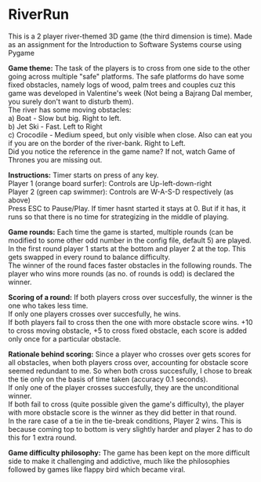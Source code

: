# RiverRun

This is a 2 player river-themed 3D game (the third dimension is time). Made as an assignment for the Introduction to Software Systems course using Pygame

**Game theme:**
The task of the players is to cross from one side to the other going across multiple "safe" platforms. 
The safe platforms do have some fixed obstacles, namely logs of wood, palm trees and couples cuz this game was developed in Valentine's week (Not being a Bajrang Dal member, you surely don't want to disturb them).
<br>
The river has some moving obstacles: <br>
a) Boat - Slow but big. Right to left.<br>
b) Jet Ski - Fast. Left to Right<br>
c) Crocodile - Medium speed, but only visible when close. Also can eat you if you are on the border of the river-bank. Right to Left.<br>
Did you notice the reference in the game name? If not, watch Game of Thrones you are missing out.<br>

**Instructions:**
Timer starts on press of any key.<br>
Player 1 (orange board surfer): Controls are Up-left-down-right<br>
Player 2 (green cap swimmer): Controls are W-A-S-D respectively (as above)<br>
Press ESC to Pause/Play. If timer hasnt started it stays at 0. But if it has, it runs so that there is no time for strategizing in the middle of playing.

**Game rounds:**
Each time the game is started, multiple rounds (can be modified to some other odd number in the config file, default 5) are played. <br>
In the first round player 1 starts at the bottom and player 2 at the top. This gets swapped in every round to balance difficulty. <br>
The winner of the round faces faster obstacles in the following rounds. The player who wins more rounds (as no. of rounds is odd) is declared the winner.

**Scoring of a round:**
If both players cross over succesfully, the winner is the one who takes less time. <br>
If only one players crosses over succesfully, he wins.<br>
If both players fail to cross then the one with more obstacle score wins. +10 to cross moving obstacle, +5 to cross fixed obstacle, each score is added only once for a particular obstacle.

**Rationale behind scoring:**
Since a player who crosses over gets scores for all obstacles, when both players cross over, accounting for obstacle score seemed redundant to me. So when both cross succesfully, I chose to break the tie only on the basis of time taken (accuracy 0.1 seconds). 
<br>
If only one of the player crosses succesfully, they are the unconditional winner. <br>
If both fail to cross (quite possible given the game's difficulty), the player with more obstacle score is the winner as they did better in that round. <br>
In the rare case of a tie in the tie-break conditions, Player 2 wins. This is because coming top to bottom is very slightly harder and player 2 has to do this for 1 extra round.

**Game difficulty philosophy:**
The game has been kept on the more difficult side to make it challenging and addictive, much like the philosophies followed by games like flappy bird which became viral.

